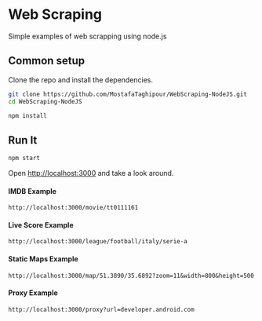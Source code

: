 # Web Scraping

Simple examples of web scrapping using node.js


## Common setup

Clone the repo and install the dependencies.

```bash
git clone https://github.com/MostafaTaghipour/WebScraping-NodeJS.git
cd WebScraping-NodeJS
```

```bash
npm install
```


## Run It

```bash
npm start
```

Open [http://localhost:3000](http://localhost:3000) and take a look around.


#### IMDB Example

`http://localhost:3000/movie/tt0111161`


#### Live Score Example

`http://localhost:3000/league/football/italy/serie-a`


#### Static Maps Example

`http://localhost:3000/map/51.3890/35.6892?zoom=11&width=800&height=500`

#### Proxy Example

`http://localhost:3000/proxy?url=developer.android.com`